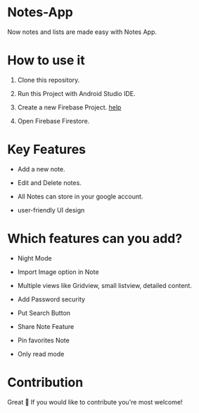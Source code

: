 # Notes-App


Now notes and lists are made easy with Notes App.



# How to use it

1. Clone this repository.

2. Run this Project with Android Studio IDE.

3. Create a new Firebase Project. [help](https://firebase.google.com/docs/android/setup)

4. Open Firebase Firestore.


# Key Features

* Add a new note.

* Edit and Delete notes.

* All Notes can store in your google account.

* user-friendly UI design


# Which features can you add?

* Night Mode

* Import Image option in Note

* Multiple views like Gridview, small listview, detailed content.

* Add Password security

* Put Search Button

* Share Note Feature

* Pin favorites Note

* Only read mode


# Contribution

Great 🤩 If you would like to contribute you're most welcome!

